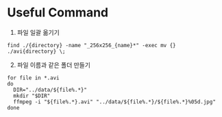 # Useful Command

1. 파일 일괄 옮기기

```shell script
find ./{directory} -name "_256x256_{name}*" -exec mv {} ./avi{directory} \;
```

2. 파일 이름과 같은 폴더 만들기

```shell script
for file in *.avi
do
  DIR="../data/${file%.*}"
  mkdir "$DIR"
  ffmpeg -i "${file%.*}.avi" "../data/${file%.*}/${file%.*}%05d.jpg"
done

```

